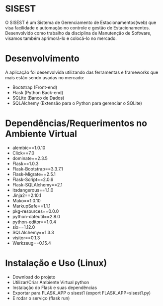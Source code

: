 # SISEST
O SISEST é um Sistema de Gerenciamento de Estacionamentos(web) que visa facilidade e automação no controle e gestão de Estacionamentos.
Desenvolvido como trabalho da disciplina de Manutenção de Software, visamos também aprimorá-lo e colocá-lo no mercado.

# Desenvolvimento
A aplicação foi desenvolvida utilizando das ferramentas e frameworks que mais estão sendo usadas no mercado:
  - Bootstrap (Front-end)
  - Flask (Python Back-end)
  - SQLite (Banco de Dados)
  - SQLAlchemy (Extensão para o Python para gerenciar o SQLite)
  
# Dependências/Requerimentos no Ambiente Virtual
 - alembic==1.0.10
 - Click==7.0
 - dominate==2.3.5
 - Flask==1.0.3
 - Flask-Bootstrap==3.3.7.1
 - Flask-Migrate==2.5.1
 - Flask-Script==2.0.6
 - Flask-SQLAlchemy==2.1
 - itsdangerous==1.1.0
 - Jinja2==2.10.1
 - Mako==1.0.10
 - MarkupSafe==1.1.1
 - pkg-resources==0.0.0
 - python-dateutil==2.8.0
 - python-editor==1.0.4
 - six==1.12.0
 - SQLAlchemy==1.3.3
 - visitor==0.1.3
 - Werkzeug==0.15.4

# Instalação e Uso (Linux)
 - Download do projeto
 - Utilizar/Criar Ambiente Virtual python
 - Instalação do Flask e suas dependências
 - Exportar para FLASK_APP o sisest1 (export FLASK_APP=sisest1.py)
 - E rodar o serviço (flask run) 
